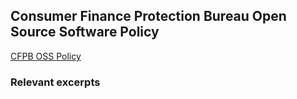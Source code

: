 ## Consumer Finance Protection Bureau Open Source Software Policy

[CFPB OSS Policy](https://github.com/cfpb/source-code-policy/blob/gh-pages/cfpb-source-code-policy.md)

### Relevant excerpts
